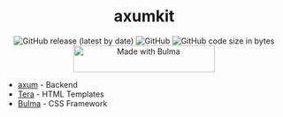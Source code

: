 <div align="center">
    <h1>axumkit</h1>
</div>

<div align="center">
    <img alt="GitHub release (latest by date)" src="https://img.shields.io/github/v/release/Daiki48/axumkit">
    <img alt="GitHub" src="https://img.shields.io/github/license/Daiki48/axumkit">
    <img alt="GitHub code size in bytes" src="https://img.shields.io/github/languages/code-size/Daiki48/axumkit">
</div>

<div align="center">
    <a href="https://bulma.io">
      <img
        src="https://bulma.io/assets/images/made-with-bulma.png"
        alt="Made with Bulma"
        width="256"
        height="48">
    </a>
</div>

- [axum](https://github.com/tokio-rs/axum) - Backend
- [Tera](https://github.com/Keats/tera) - HTML Templates
- [Bulma](https://bulma.io/) - CSS Framework
